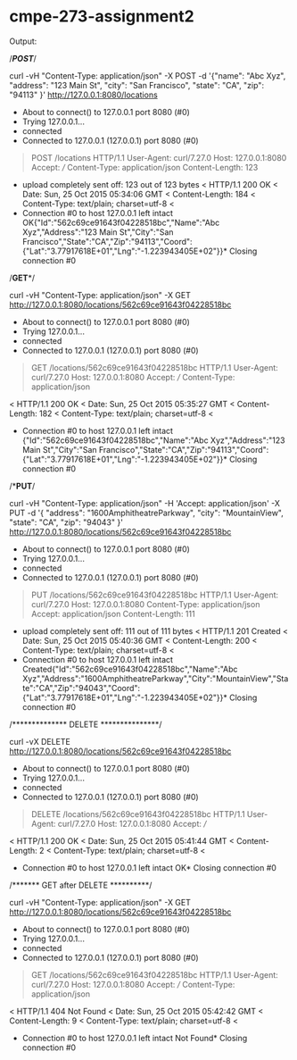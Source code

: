 # cmpe-273-assignment2

Output:


/*************POST*************/

curl -vH "Content-Type: application/json" -X POST -d '{"name": "Abc Xyz",                                                                                
    "address": "123 Main St",
    "city": "San Francisco",
    "state": "CA",
    "zip": "94113"
}' http://127.0.0.1:8080/locations
* About to connect() to 127.0.0.1 port 8080 (#0)
*   Trying 127.0.0.1...
* connected
* Connected to 127.0.0.1 (127.0.0.1) port 8080 (#0)
> POST /locations HTTP/1.1
> User-Agent: curl/7.27.0
> Host: 127.0.0.1:8080
> Accept: */*
> Content-Type: application/json
> Content-Length: 123
> 
* upload completely sent off: 123 out of 123 bytes
< HTTP/1.1 200 OK
< Date: Sun, 25 Oct 2015 05:34:06 GMT
< Content-Length: 184
< Content-Type: text/plain; charset=utf-8
< 
* Connection #0 to host 127.0.0.1 left intact
OK{"Id":"562c69ce91643f04228518bc","Name":"Abc Xyz","Address":"123 Main St","City":"San Francisco","State":"CA","Zip":"94113","Coord":{"Lat":"3.77917618E+01","Lng":"-1.223943405E+02"}}* Closing connection #0

/************GET*************/


curl -vH "Content-Type: application/json" -X GET http://127.0.0.1:8080/locations/562c69ce91643f04228518bc
* About to connect() to 127.0.0.1 port 8080 (#0)
*   Trying 127.0.0.1...
* connected
* Connected to 127.0.0.1 (127.0.0.1) port 8080 (#0)
> GET /locations/562c69ce91643f04228518bc HTTP/1.1
> User-Agent: curl/7.27.0
> Host: 127.0.0.1:8080
> Accept: */*
> Content-Type: application/json
> 
< HTTP/1.1 200 OK
< Date: Sun, 25 Oct 2015 05:35:27 GMT
< Content-Length: 182
< Content-Type: text/plain; charset=utf-8
< 
* Connection #0 to host 127.0.0.1 left intact
{"Id":"562c69ce91643f04228518bc","Name":"Abc Xyz","Address":"123 Main St","City":"San Francisco","State":"CA","Zip":"94113","Coord":{"Lat":"3.77917618E+01","Lng":"-1.223943405E+02"}}* Closing connection #0

/*************PUT************/


curl -vH "Content-Type: application/json" -H 'Accept: application/json' -X PUT -d '{
    "address": "1600AmphitheatreParkway",
    "city": "MountainView",
    "state": "CA",
    "zip": "94043"
}' http://127.0.0.1:8080/locations/562c69ce91643f04228518bc
* About to connect() to 127.0.0.1 port 8080 (#0)
*   Trying 127.0.0.1...
* connected
* Connected to 127.0.0.1 (127.0.0.1) port 8080 (#0)
> PUT /locations/562c69ce91643f04228518bc HTTP/1.1
> User-Agent: curl/7.27.0
> Host: 127.0.0.1:8080
> Content-Type: application/json
> Accept: application/json
> Content-Length: 111
> 
* upload completely sent off: 111 out of 111 bytes
< HTTP/1.1 201 Created
< Date: Sun, 25 Oct 2015 05:40:36 GMT
< Content-Length: 200
< Content-Type: text/plain; charset=utf-8
< 
* Connection #0 to host 127.0.0.1 left intact
Created{"Id":"562c69ce91643f04228518bc","Name":"Abc Xyz","Address":"1600AmphitheatreParkway","City":"MountainView","State":"CA","Zip":"94043","Coord":{"Lat":"3.77917618E+01","Lng":"-1.223943405E+02"}}* Closing connection #0



/************** DELETE ***************/


curl -vX DELETE http://127.0.0.1:8080/locations/562c69ce91643f04228518bc
* About to connect() to 127.0.0.1 port 8080 (#0)
*   Trying 127.0.0.1...
* connected
* Connected to 127.0.0.1 (127.0.0.1) port 8080 (#0)
> DELETE /locations/562c69ce91643f04228518bc HTTP/1.1
> User-Agent: curl/7.27.0
> Host: 127.0.0.1:8080
> Accept: */*
> 
< HTTP/1.1 200 OK
< Date: Sun, 25 Oct 2015 05:41:44 GMT
< Content-Length: 2
< Content-Type: text/plain; charset=utf-8
< 
* Connection #0 to host 127.0.0.1 left intact
OK* Closing connection #0



/******* GET after DELETE **********/

curl -vH "Content-Type: application/json" -X GET http://127.0.0.1:8080/locations/562c69ce91643f04228518bc
* About to connect() to 127.0.0.1 port 8080 (#0)
*   Trying 127.0.0.1...
* connected
* Connected to 127.0.0.1 (127.0.0.1) port 8080 (#0)
> GET /locations/562c69ce91643f04228518bc HTTP/1.1
> User-Agent: curl/7.27.0
> Host: 127.0.0.1:8080
> Accept: */*
> Content-Type: application/json
> 
< HTTP/1.1 404 Not Found
< Date: Sun, 25 Oct 2015 05:42:42 GMT
< Content-Length: 9
< Content-Type: text/plain; charset=utf-8
< 
* Connection #0 to host 127.0.0.1 left intact
Not Found* Closing connection #0
















